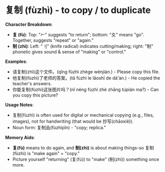 # **复制 (fùzhì) - to copy / to duplicate**

**Character Breakdown**:  
- **复 (fù)**: Top: "𠂉" suggests "to return"; bottom: "夂" means "go". Together, suggests "repeat" or "again."  
- **制 (zhì)**: Left: "刂" (knife radical) indicates cutting/making; right: "制" phonetic gives sound & sense of "making" or "control."

**Examples**:  
- 请复制(zhì)这个文件。(qǐng fùzhì zhège wénjiàn.) - Please copy this file.  
- 他复制(fùzhì)了老师的答案。(tā fùzhì le lǎoshī de dá'àn.) - He copied the teacher's answers.  
- 你能复制(fùzhì)这张图片吗？(nǐ néng fùzhì zhè zhāng túpiàn ma?) - Can you copy this picture?

**Usage Notes**:  
- 复制(fùzhì) is often used for digital or mechanical copying (e.g., files, images), not for handwriting (that would be 抄写(chāoxiě)).  
- Noun form: 复制品(fùzhìpǐn) - "copy; replica."

**Memory Aids**:  
- **复(fù)** means to do again, and **制(zhì)** is about making things-so 复制(fùzhì) is "make again" = "copy."  
- Picture yourself "returning" (复(fù)) to "make" (制(zhì)) something once more.